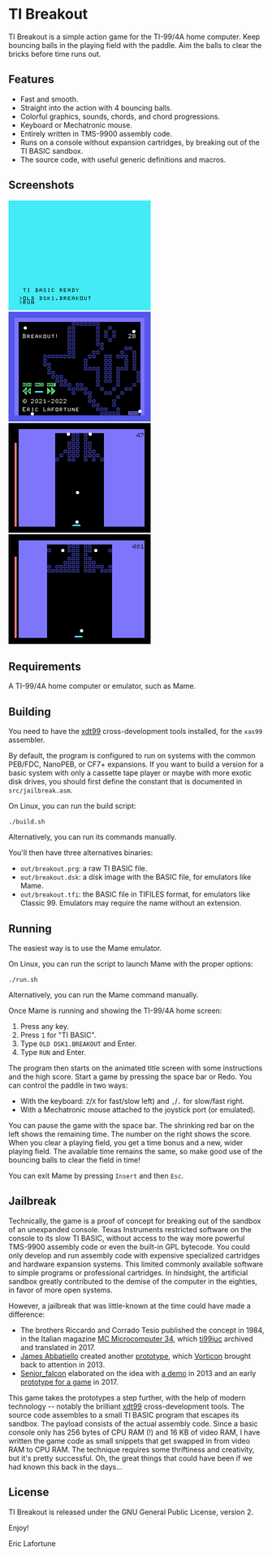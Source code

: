 # TI Breakout

TI Breakout is a simple action game for the TI-99/4A home computer. Keep
bouncing balls in the playing field with the paddle. Aim the balls to clear
the bricks before time runs out.

## Features

* Fast and smooth.
* Straight into the action with 4 bouncing balls.
* Colorful graphics, sounds, chords, and chord progressions.
* Keyboard or Mechatronic mouse.
* Entirely written in TMS-9900 assembly code.
* Runs on a console without expansion cartridges, by breaking out of the
  TI BASIC sandbox.
* The source code, with useful generic definitions and macros.

## Screenshots

![Run](screenshots/run.png)
![Title screen](screenshots/titlescreen.png)
![Play 1](screenshots/play1.png)
![Play 2](screenshots/play2.png)

## Requirements

A TI-99/4A home computer or emulator, such as Mame.

## Building

You need to have the [xdt99](https://github.com/endlos99/xdt99)
cross-development tools installed, for the `xas99` assembler.

By default, the program is configured to run on systems with the common
PEB/FDC, NanoPEB, or CF7+ expansions. If you want to build a version for a
basic system with only a cassette tape player or maybe with more exotic disk
drives, you should first define the constant that is documented in
`src/jailbreak.asm`.

On Linux, you can run the build script:

    ./build.sh

Alternatively, you can run its commands manually.

You'll then have three alternatives binaries:
* `out/breakout.prg`: a raw TI BASIC file.
* `out/breakout.dsk`: a disk image with the BASIC file, for emulators like Mame.
* `out/breakout.tfi`: the BASIC file in TIFILES format, for emulators like
  Classic 99. Emulators may require the name without an extension.

## Running

The easiest way is to use the Mame emulator.

On Linux, you can run the script to launch Mame with the proper options:

    ./run.sh

Alternatively, you can run the Mame command manually.

Once Mame is running and showing the TI-99/4A home screen:

1. Press any key.
2. Press `1` for "TI BASIC".
3. Type `OLD DSK1.BREAKOUT` and Enter.
4. Type `RUN` and Enter.

The program then starts on the animated title screen with some instructions
and the high score. Start a game by pressing the space bar or Redo. You can
control the paddle in two ways:

* With the keyboard: `Z`/`X` for fast/slow left) and `,`/`.` for slow/fast
  right.
* With a Mechatronic mouse attached to the joystick port (or emulated).

You can pause the game with the space bar. The shrinking red bar on the left
shows the remaining time. The number on the right shows the score. When you
clear a playing field, you get a time bonus and a new, wider playing field.
The available time remains the same, so make good use of the bouncing balls to
clear the field in time!

You can exit Mame by pressing `Insert` and then `Esc`.

## Jailbreak

Technically, the game is a proof of concept for breaking out of the sandbox of
an unexpanded console. Texas Instruments restricted software on the console to
its slow TI BASIC, without access to the way more powerful TMS-9900 assembly
code or even the built-in GPL bytecode. You could only develop and run
assembly code with expensive specialized cartridges and hardware expansion
systems. This limited commonly available software to simple programs or
professional cartridges. In hindsight, the artificial sandbox greatly
contributed to the demise of the computer in the eighties, in favor of more
open systems.

However, a jailbreak that was little-known at the time could have made a
difference:

* The brothers Riccardo and Corrado Tesio published the concept in 1984, in the
  Italian magazine [MC Microcomputer
  34](https://atariage.com/forums/topic/273248-ti-basic-sprite-games/?do=findComment&comment=3914996), which
  [ti99iuc](https://atariage.com/forums/profile/24673-ti99iuc/) archived and
  translated in 2017.
* [James Abbatiello](https://www.pagetable.com/?author=2) created another
  [prototype](https://atariage.com/forums/topic/162941-assembly-on-the-994a/?do=findComment&comment=2849894),
  which [Vorticon](https://atariage.com/forums/profile/25753-vorticon/)
  brought back to attention in 2013.
* [Senior_falcon](https://atariage.com/forums/profile/34177-senior_falcon/)
  elaborated on the idea with [a
  demo](https://atariage.com/forums/topic/218571-the-basic-sandbox-is-no-more/)
  in 2013 and an early [prototype for a
  game](https://atariage.com/forums/topic/273248-ti-basic-sprite-games/) in
  2017.

This game takes the prototypes a step further, with the help of modern
technology -- notably the brilliant [xdt99](https://github.com/endlos99/xdt99)
cross-development tools. The source code assembles to a small TI BASIC program
that escapes its sandbox. The payload consists of the actual assembly code.
Since a basic console only has 256 bytes of CPU RAM (!) and 16 KB of video
RAM, I have written the game code as small snippets that get swapped in from
video RAM to CPU RAM. The technique requires some thriftiness and creativity,
but it's pretty successful. Oh, the great things that could have been if we
had known this back in the days...

## License

TI Breakout is released under the GNU General Public License, version 2.

Enjoy!

Eric Lafortune
